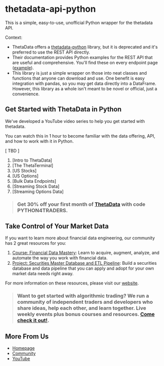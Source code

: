 # thetadata-api-python

This is a simple, easy-to-use, unofficial Python wrapper for the thetadata API.

Context: 
* ThetaData offers a [thetadata-python](https://github.com/ThetaData-API/thetadata-python) library, but it is deprecated and it's preferred to use the REST API directly. 
* Their documentation provides Python examples for the REST API that are useful and comprehensive. You'll find these on every endpoint page ([example](https://http-docs.thetadata.us/docs/theta-data-rest-api-v2/a38vp739baoch-quote-snapshot)).
* This library is just a simple wrapper on those into neat classes and functions that anyone can download and use. One benefit is easy integration with pandas, so you may get data directly into a DataFrame. However, this library as a whole isn't meant to be novel or official, just a convenience.

## Get Started with ThetaData in Python

We've developed a YouTube video series to help you get started with thetadata. 

You can watch this in 1 hour to become familiar with the data offering, API, and how to work with it in Python.

[ TBD ] 
1. [Intro to ThetaData]
2. [The ThetaTerminal]
3. [US Stocks]
4. [US Options]
5. [Bulk Data Endpoints]
6. [Streaming Stock Data]
7. [Streaming Options Data]

> ### Get 30% off your first month of [ThetaData](https://www.thetadata.net/subscribe) with code **PYTHON4TRADERS**.

## Take Control of Your Market Data

If you want to learn more about financial data engineering, our community has 2 great resources for you:

1. [Course: Financial Data Mastery](https://pythonfortraders.com/courses/data-mastery): Learn to acquire, augment, analyze, and automate the way you work with financial data.
2. [Project: Securities Master Database and ETL Pipeline](https://pythonfortraders.com/courses/data-mastery): Build a securities database and data pipeline that you can apply and adopt for your own market data needs right away.

For more information on these resources, please visit our [website](https://www.pythonfortraders.com/).

> ### Want to get started with algorithmic trading? We run a community of independent traders and developers who share ideas, help each other, and learn together. Live weekly events plus bonus courses and resources. [Come check it out!](https://skool.pythonfortraders).

## More From Us

* [Homepage](pythonfortraders.com)
* [Community](skool.com/pythonfortraders)
* [YouTube](youtube.com/@pythonfortraders)

